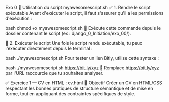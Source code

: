 Exo 0
🐚 Utilisation du script myawesomescript.sh
✅ 1. Rendre le script exécutable
Avant d'exécuter le script, il faut s'assurer qu'il a les permissions d'exécution :

bash
chmod +x myawesomescript.sh
📁 Exécute cette commande depuis le dossier contenant le script (ex : django_0_Initiation/exo_00/).

🚀 2. Exécuter le script
Une fois le script rendu exécutable, tu peux l'exécuter directement depuis le terminal :

bash
./myawesomescript.sh
Pour tester un lien Bitly, utilise cette syntaxe :

bash
./myawesomescript.sh https://bit.ly/xyz
🔁 Remplace https://bit.ly/xyz par l'URL raccourcie que tu souhaites analyser.

✅ Exercice 1 — CV en HTML : cv.html
🎯 Objectif
Créer un CV en HTML/CSS respectant les bonnes pratiques de structure sémantique et de mise en forme, tout en appliquant des contraintes spécifiques de style.
